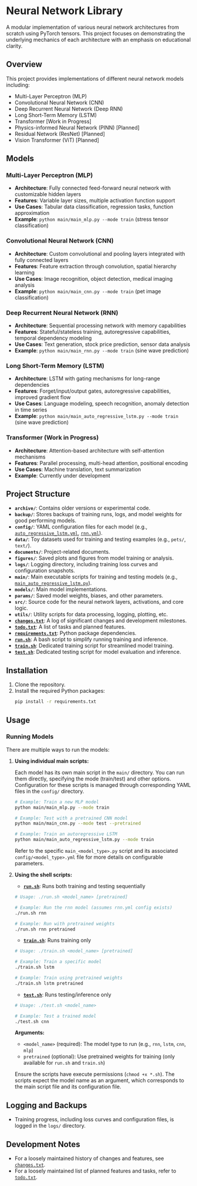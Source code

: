 # Neural Network Library

A modular implementation of various neural network architectures from scratch using PyTorch tensors. This project focuses on demonstrating the underlying mechanics of each architecture with an emphasis on educational clarity.

## Overview

This project provides implementations of different neural network models including:

- Multi-Layer Perceptron (MLP)
- Convolutional Neural Network (CNN)
- Deep Recurrent Neural Network (Deep RNN)
- Long Short-Term Memory (LSTM)
- Transformer [Work in Progress]
- Physics-informed Neural Network (PINN) [Planned]
- Residual Network (ResNet) [Planned]
- Vision Transformer (ViT) [Planned]

## Models

### Multi-Layer Perceptron (MLP)
- **Architecture**: Fully connected feed-forward neural network with customizable hidden layers
- **Features**: Variable layer sizes, multiple activation function support
- **Use Cases**: Tabular data classification, regression tasks, function approximation
- **Example**: `python main/main_mlp.py --mode train` (stress tensor classification)

### Convolutional Neural Network (CNN)
- **Architecture**: Custom convolutional and pooling layers integrated with fully connected layers
- **Features**: Feature extraction through convolution, spatial hierarchy learning
- **Use Cases**: Image recognition, object detection, medical imaging analysis
- **Example**: `python main/main_cnn.py --mode train` (pet image classification)

### Deep Recurrent Neural Network (RNN)
- **Architecture**: Sequential processing network with memory capabilities
- **Features**: Stateful/stateless training, autoregressive capabilities, temporal dependency modeling
- **Use Cases**: Text generation, stock price prediction, sensor data analysis
- **Example**: `python main/main_rnn.py --mode train` (sine wave prediction)

### Long Short-Term Memory (LSTM)
- **Architecture**: LSTM with gating mechanisms for long-range dependencies
- **Features**: Forget/input/output gates, autoregressive capabilities, improved gradient flow
- **Use Cases**: Language modeling, speech recognition, anomaly detection in time series
- **Example**: `python main/main_auto_regressive_lstm.py --mode train` (sine wave prediction)

### Transformer (Work in Progress)
- **Architecture**: Attention-based architecture with self-attention mechanisms
- **Features**: Parallel processing, multi-head attention, positional encoding
- **Use Cases**: Machine translation, text summarization
- **Example**: Currently under development

## Project Structure

- **`archive/`**: Contains older versions or experimental code.
- **`backup/`**: Stores backups of training runs, logs, and model weights for good performing models.
- **`config/`**: YAML configuration files for each model (e.g., [`auto_regressive_lstm.yml`](config/auto_regressive_lstm.yml), [`rnn.yml`](config/rnn.yml)).
- **`data/`**: Toy datasets used for training and testing examples (e.g., `pets/`, `text/`).
- **`documents/`**: Project-related documents.
- **`figures/`**: Saved plots and figures from model training or analysis.
- **`logs/`**: Logging directory, including training loss curves and configuration snapshots.
- **`main/`**: Main executable scripts for training and testing models (e.g., [`main_auto_regressive_lstm.py`](main/main_auto_regressive_lstm.py)).
- **`models/`**: Main model implementations.
- **`params/`**: Saved model weights, biases, and other parameters.
- **`src/`**: Source code for the neural network layers, activations, and core logic.
- **`utils/`**: Utility scripts for data processing, logging, plotting, etc.
- **[`changes.txt`](changes.txt)**: A log of significant changes and development milestones.
- **[`todo.txt`](todo.txt)**: A list of tasks and planned features.
- **[`requirements.txt`](requirements.txt)**: Python package dependencies.
- **[`run.sh`](run.sh)**: A bash script to simplify running training and inference.
- **[`train.sh`](train.sh)**: Dedicated training script for streamlined model training.
- **[`test.sh`](test.sh)**: Dedicated testing script for model evaluation and inference.

## Installation

1.  Clone the repository.
2.  Install the required Python packages:
    ```bash
    pip install -r requirements.txt
    ```

## Usage

### Running Models

There are multiple ways to run the models:

1.  **Using individual main scripts:**

    Each model has its own main script in the `main/` directory. You can run them directly, specifying the mode (train/test) and other options. Configuration for these scripts is managed through corresponding YAML files in the `config/` directory.

    ```bash
    # Example: Train a new MLP model
    python main/main_mlp.py --mode train

    # Example: Test with a pretrained CNN model
    python main/main_cnn.py --mode test --pretrained

    # Example: Train an autoregressive LSTM
    python main/main_auto_regressive_lstm.py --mode train
    ```
    Refer to the specific `main_<model_type>.py` script and its associated `config/<model_type>.yml` file for more details on configurable parameters.

2.  **Using the shell scripts:**

    - **[`run.sh`](run.sh)**: Runs both training and testing sequentially
    ```bash
    # Usage: ./run.sh <model_name> [pretrained]
    
    # Example: Run the rnn model (assumes rnn.yml config exists)
    ./run.sh rnn
    
    # Example: Run with pretrained weights
    ./run.sh rnn pretrained
    ```
    
    - **[`train.sh`](train.sh)**: Runs training only
    ```bash
    # Usage: ./train.sh <model_name> [pretrained]
    
    # Example: Train a specific model
    ./train.sh lstm
    
    # Example: Train using pretrained weights
    ./train.sh lstm pretrained
    ```
    
    - **[`test.sh`](test.sh)**: Runs testing/inference only
    ```bash
    # Usage: ./test.sh <model_name>
    
    # Example: Test a trained model
    ./test.sh cnn
    ```
    
    **Arguments:**
    - `<model_name>` (required): The model type to run (e.g., `rnn`, `lstm`, `cnn`, `mlp`)
    - `pretrained` (optional): Use pretrained weights for training (only available for `run.sh` and `train.sh`)
    
    Ensure the scripts have execute permissions (`chmod +x *.sh`). The scripts expect the model name as an argument, which corresponds to the main script file and its configuration file.

## Logging and Backups
- Training progress, including loss curves and configuration files, is logged in the `logs/` directory.

## Development Notes
- For a loosely maintained history of changes and features, see [`changes.txt`](changes.txt).
- For a loosely maintained list of planned features and tasks, refer to [`todo.txt`](todo.txt).
